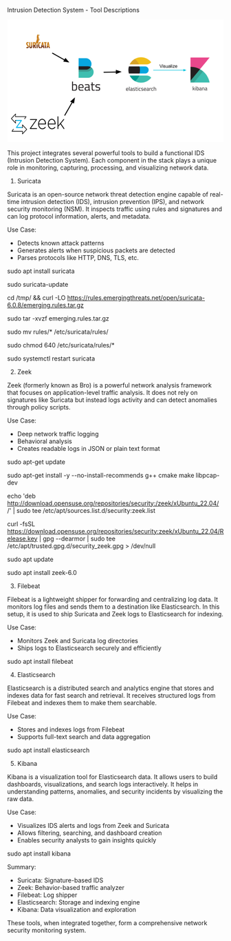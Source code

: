 Intrusion Detection System - Tool Descriptions







<img src="ids.png" alt="Screenshot" width="900"/>

This project integrates several powerful tools to build a functional IDS (Intrusion Detection System). Each component in the stack plays a unique role in monitoring, capturing, processing, and visualizing network data.

1. Suricata

Suricata is an open-source network threat detection engine capable of real-time intrusion detection (IDS), intrusion prevention (IPS), and network security monitoring (NSM). It inspects traffic using rules and signatures and can log protocol information, alerts, and metadata.

Use Case:
- Detects known attack patterns
- Generates alerts when suspicious packets are detected
- Parses protocols like HTTP, DNS, TLS, etc.

sudo apt install suricata

sudo suricata-update

cd /tmp/ && curl -LO https://rules.emergingthreats.net/open/suricata-6.0.8/emerging.rules.tar.gz

sudo tar -xvzf emerging.rules.tar.gz

sudo mv rules/* /etc/suricata/rules/

sudo chmod 640 /etc/suricata/rules/*

sudo systemctl restart suricata

2. Zeek

Zeek (formerly known as Bro) is a powerful network analysis framework that focuses on application-level traffic analysis. It does not rely on signatures like Suricata but instead logs activity and can detect anomalies through policy scripts.

Use Case:
- Deep network traffic logging
- Behavioral analysis
- Creates readable logs in JSON or plain text format

sudo apt-get update

sudo apt-get install -y --no-install-recommends g++ cmake make libpcap-dev

echo 'deb http://download.opensuse.org/repositories/security:/zeek/xUbuntu_22.04/ /' | sudo tee /etc/apt/sources.list.d/security:zeek.list

curl -fsSL https://download.opensuse.org/repositories/security:zeek/xUbuntu_22.04/Release.key | gpg --dearmor | sudo tee /etc/apt/trusted.gpg.d/security_zeek.gpg > /dev/null

sudo apt update

sudo apt install zeek-6.0

3. Filebeat

Filebeat is a lightweight shipper for forwarding and centralizing log data. It monitors log files and sends them to a destination like Elasticsearch. In this setup, it is used to ship Suricata and Zeek logs to Elasticsearch for indexing.

Use Case:
- Monitors Zeek and Suricata log directories
- Ships logs to Elasticsearch securely and efficiently

sudo apt install filebeat

4. Elasticsearch

Elasticsearch is a distributed search and analytics engine that stores and indexes data for fast search and retrieval. It receives structured logs from Filebeat and indexes them to make them searchable.

Use Case:
- Stores and indexes logs from Filebeat
- Supports full-text search and data aggregation

sudo apt install elasticsearch


5. Kibana

Kibana is a visualization tool for Elasticsearch data. It allows users to build dashboards, visualizations, and search logs interactively. It helps in understanding patterns, anomalies, and security incidents by visualizing the raw data.

Use Case:
- Visualizes IDS alerts and logs from Zeek and Suricata
- Allows filtering, searching, and dashboard creation
- Enables security analysts to gain insights quickly

sudo apt install kibana

Summary:

- Suricata: Signature-based IDS
- Zeek: Behavior-based traffic analyzer
- Filebeat: Log shipper
- Elasticsearch: Storage and indexing engine
- Kibana: Data visualization and exploration


These tools, when integrated together, form a comprehensive network security monitoring system.
